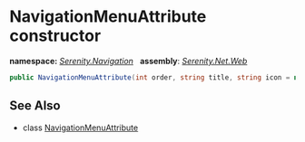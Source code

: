 # NavigationMenuAttribute constructor
**namespace:** *[Serenity.Navigation](../../README.md#serenity.navigation-namespace)*   **assembly**: *[Serenity.Net.Web](../../README.md)*

```csharp
public NavigationMenuAttribute(int order, string title, string icon = null)
```

## See Also

* class [NavigationMenuAttribute](../NavigationMenuAttribute.md)